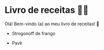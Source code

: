 # Livro de receitas :man_cook:

Olá! Bem-vindo (a) ao meu livro de receitas! :wave:

- Strogonoff de frango

- Pavê